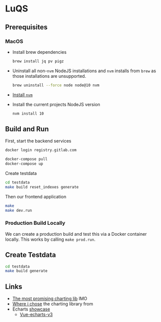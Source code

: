 # LuQS

## Prerequisites

### MacOS

* Install brew dependencies

  ```bash
  brew install jq pv pigz
  ```

* Uninstall all non-`nvm` NodeJS installations and `nvm` installs from `brew` as those installations
  are unsupported.

  ```bash
  brew uninstall --force node node@10 nvm
  ```

* [Install `nvm`](https://github.com/creationix/nvm#install-script)

* Install the current projects NodeJS version

  ```bash
  nvm install 10
  ```

## Build and Run

First, start the backend services

```bash
docker login registry.gitlab.com

docker-compose pull
docker-compose up
```

Create testdata

```bash
cd testdata
make build reset_indexes generate
```

Then our frontend application

```bash
make 
make dev.run
```

### Production Build Locally

We can create a production build and test this via a Docker container locally. This 
works by calling `make prod.run`.

## Create Testdata

```bash
cd testdata
make build generate 
```

## Links

- [The most promising charting lib](https://github.com/apache/incubator-echarts) IMO
- [Where i chose](https://github.com/vuejs/awesome-vue#charts) the charting library from
- Echarts [showcase](https://ecomfe.github.io/echarts-examples/public/index.html)
  - [Vue-echarts-v3](https://github.com/xlsdg/vue-echarts-v3)
